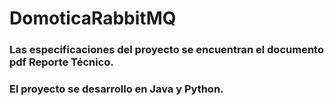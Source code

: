 # DomoticaRabbitMQ

### Las especificaciones del proyecto se encuentran el documento pdf Reporte Técnico.

### El proyecto se desarrollo en Java y Python.
